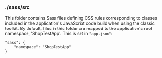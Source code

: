 ### ./sass/src

This folder contains Sass files defining CSS rules corresponding to classes
included in the application's JavaScript code build when using the classic toolkit.
By default, files in this folder are mapped to the application's root namespace, 'ShopTestApp'.
This is set in `"app.json"`:

    "sass": {
        "namespace": "ShopTestApp"
    }